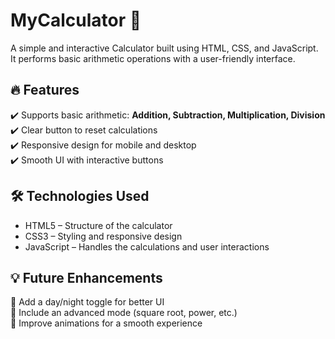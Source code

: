 # MyCalculator 🧮
A simple and interactive Calculator built using HTML, CSS, and JavaScript. It performs basic arithmetic operations with a user-friendly interface.

## 🔥 Features
✔️ Supports basic arithmetic: **Addition, Subtraction, Multiplication, Division**  
✔️ Clear button to reset calculations  
✔️ Responsive design for mobile and desktop  
✔️ Smooth UI with interactive buttons  

## 🛠️ Technologies Used
- HTML5 – Structure of the calculator
- CSS3 – Styling and responsive design
- JavaScript – Handles the calculations and user interactions

## 💡 Future Enhancements
🚀 Add a day/night toggle for better UI  
🚀 Include an advanced mode (square root, power, etc.)  
🚀 Improve animations for a smooth experience  
